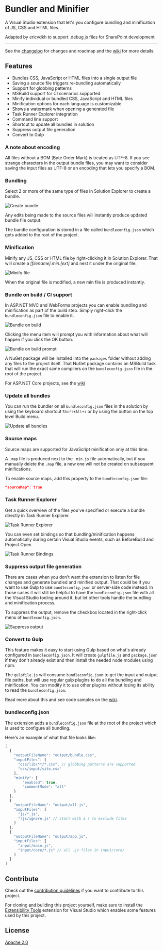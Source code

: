 # Bundler and Minifier

A Visual Studio extension that let's you configure bundling and
minification of JS, CSS and HTML files.

Adapted by ericvdkh to support .debug.js files for SharePoint development

---------------------------------------

See the
[changelog](CHANGELOG.md)
for changes and roadmap and the 
[wiki](https://github.com/madskristensen/BundlerMinifier/wiki)
for more details.

## Features

- Bundles CSS, JavaScript or HTML files into a single output file
- Saving a source file triggers re-bundling automatically
- Support for globbing patterns
- MSBuild support for CI scenarios supported
- Minify individual or bundled CSS, JavaScript and HTML files
- Minification options for each language is customizable
- Shows a watermark when opening a generated file
- Task Runner Explorer integration
- Command line support
- Shortcut to update all bundles in solution
- Suppress output file generation
- Convert to Gulp

### A note about encoding
All files without a BOM (Byte Order Mark) is treated as UTF-8. If you
see strange characters in the output bundle files, you may want to consider
saving the input files as UTF-8 or an encoding that lets you specify a BOM.

### Bundling

Select 2 or more of the same type of files in Solution Explorer
to create a bundle.   

![Create bundle](art/contextmenu-createbundle.png)

Any edits being made to the source files will instantly produce
updated bundle file output.

The bundle configuration is stored in a file called `bundleconfig.json`
which gets added to the root of the project.

### Minification

Minify any JS, CSS or HTML file by right-clicking it in Solution
Explorer. That will create a _[filename].min.[ext]_ and nest
it under the original file.

![Minify file](art/contextmenu-minify.png)

When the original file is modified, a new min file is produced
instantly.

### Bundle on build / CI support
In ASP.NET MVC and WebForms projects you can enable bundling and
minification as part of the build step. Simply right-click the
`bundleconfig.json` file to enable it.

![Bundle on build](art/contextmenu-bundleonbuild.png)

Clicking the menu item will prompt you with information about what will
happen if you click the OK button.

![Bundle on build prompt](art/prompt-compileonsave.png)

A NuGet package will be installed into the `packages` folder without adding
any files to the project itself. That NuGet package contains an MSBuild
task that will run the exact same compilers on the `bundleconfig.json`
file in the root of the project.

For ASP.NET Core projects, see the [wiki](https://github.com/madskristensen/BundlerMinifier/wiki)

### Update all bundles

You can run the bundler on all `bundleconfig.json` files
in the solution by using the keyboard shortcut `Shift+Alt+i`
or by using the button on the top level Build menu.

![Update all bundles](art/build-menu.png)

### Source maps

Source maps are supported for JavaScript minification only at this time.

A `.map` file is produced next to the `.min.js` file automatically,
but if you manually delete the `.map` file, a new one will not be
created on subsequent minifications.

To enable source maps, add this property to the `bundleconfig.json`
file:

```json
"sourceMap": true
```

### Task Runner Explorer
Get a quick overview of the files you've specified or execute a bundle
directly in Task Runner Explorer.

![Task Runner Explorer](art/task-runner-explorer.png)

You can even set bindings so that bundling/minification happens automatically
during certain Visual Studio events, such as BeforeBuild and Project Open.

![Task Runner Bindings](art/task-runner-bindings.png)

### Suppress output file generation
There are cases when you don't want the extension to listen for file
changes and generate bundled and minified output. That could be if you
want to use Gulp to use `bundleconfig.json` or server-side code instead. In
those cases it will still be helpful to have the `bundleconfig.json` file
with all the Visual Studio tooling around it, but let other tools handle
the bundling and minification process.

To suppress the output, remove the checkbox located in the right-click
menu of `bundleconfig.json`.

![Suppress output](art/context-menu-suppress-output.png)

### Convert to Gulp
This feature makes it easy to start using Gulp based on what's already
configured in `bundleconfig.json`. It will create `gulpfile.js` and
`package.json` if they don't already exist and then install the needed
node modules using npm.

The `gulpfile.js` will consume `bundleconfig.json` to get the input and
output file paths, but will use regular gulp plugins to do all the
bundling and minification. You can modify it to use other plugins without
losing its ability to read the `bundleconfig.json`.

Read more about this and see code samples on the 
[wiki](https://github.com/madskristensen/BundlerMinifier/wiki).

### bundleconfig.json

The extension adds a `bundleconfig.json` file at the root of the
project which is used to configure all bundling.

Here's an example of what that file looks like:

```js
[
  {
    "outputFileName": "output/bundle.css",
    "inputFiles": [
      "css/lib/**/*.css", // globbing patterns are supported
      "css/input/site.css"
    ],
    "minify": {
        "enabled": true,
        "commentMode": "all"
    }
  },
  {
    "outputFileName": "output/all.js",
    "inputFiles": [
      "js/*.js",
      "!js/ignore.js" // start with a ! to exclude files
    ]
  },
  {
    "outputFileName": "output/app.js",
    "inputFiles": [
      "input/main.js",
      "input/core/*.js" // all .js files in input/core/
    ]
  }
]
```

## Contribute
Check out the [contribution guidelines](.github/CONTRIBUTING.md)
if you want to contribute to this project.

For cloning and building this project yourself, make sure
to install the
[Extensibility Tools](https://visualstudiogallery.msdn.microsoft.com/ab39a092-1343-46e2-b0f1-6a3f91155aa6)
extension for Visual Studio which enables some features
used by this project.

## License
[Apache 2.0](LICENSE)
